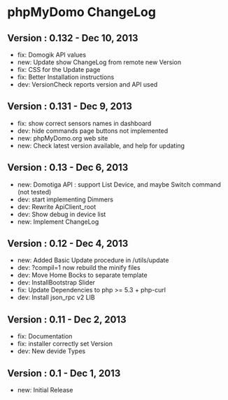 # phpMyDomo ChangeLog

## Version : 0.132 - Dec 10, 2013
- fix: Domogik API values
- new: Update show ChangeLog from remote new Version
- fix: CSS for the Update page
- fix: Better Installation instructions
- dev: VersionCheck reports version and API used

## Version : 0.131 - Dec 9, 2013
- fix: show correct sensors names in dashboard
- dev: hide commands page buttons not implemented
- new: phpMyDomo.org web site
- new: Check latest version available, and help for updating

## Version : 0.13 - Dec 6, 2013
- new: Domotiga API : support List Device, and maybe Switch command (not tested)
- dev: start implementing Dimmers
- dev: Rewrite ApiClient_root
- dev: Show debug in device list
- new: Implement ChangeLog

## Version : 0.12 - Dec 4, 2013
- new: Added Basic Update procedure in /utils/update
- dev: ?compil=1 now rebuild the minify files
- dev: Move Home Bocks to separate template
- dev: InstallBootstrap Slider
- fix: Update Dependencies to php >= 5.3 + php-curl
- dev: Install json_rpc v2 LIB

## Version : 0.11 - Dec 2, 2013
- fix: Documentation
- fix: installer correctly set Version
- dev: New devide Types

## Version : 0.1 - Dec 1, 2013
- new: Initial Release
